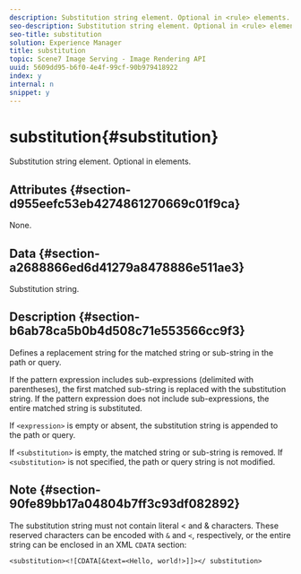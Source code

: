 ```yaml
---
description: Substitution string element. Optional in <rule> elements.
seo-description: Substitution string element. Optional in <rule> elements.
seo-title: substitution
solution: Experience Manager
title: substitution
topic: Scene7 Image Serving - Image Rendering API
uuid: 5609dd95-b6f0-4e4f-99cf-90b979418922
index: y
internal: n
snippet: y
---
```


# substitution{#substitution}

Substitution string element. Optional in <rule> elements.

## Attributes {#section-d955eefc53eb4274861270669c01f9ca}

None.

## Data {#section-a2688866ed6d41279a8478886e511ae3}

Substitution string.

## Description {#section-b6ab78ca5b0b4d508c71e553566cc9f3}

Defines a replacement string for the matched string or sub-string in the path or query.

If the pattern expression includes sub-expressions (delimited with parentheses), the first matched sub-string is replaced with the substitution string. If the pattern expression does not include sub-expressions, the entire matched string is substituted.

If `<expression>` is empty or absent, the substitution string is appended to the path or query.

If `<substitution>` is empty, the matched string or sub-string is removed. If `<substitution>` is not specified, the path or query string is not modified.

## Note {#section-90fe89bb17a04804b7ff3c93df082892}

The substitution string must not contain literal < and & characters. These reserved characters can be encoded with `&` and `<`, respectively, or the entire string can be enclosed in an XML `CDATA` section:

`<substitution><![CDATA[&text=<Hello, world!>]]></ substitution>` 
